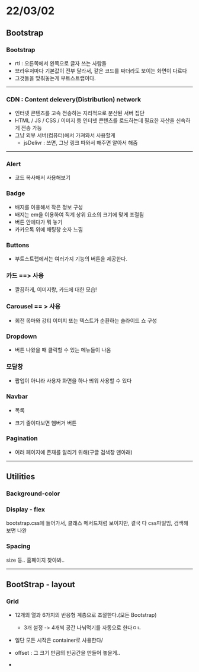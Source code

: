 # 22/03/02



## Bootstrap

### Bootstrap

- rtl : 오른쪽에서 왼쪽으로 글자 쓰는 사람들
- 브라우저마다 기본값이 전부 달라서, 같은 코드를 짜더라도 보이는 화면이 다르다
- 그것들을 맞춰놓는게 부트스트랩이다.

---

### CDN : Content delevery(Distribution) network

- 인터넷 콘텐츠를 고속 전송하는 지리적으로 분산된 서버 집단
- HTML / JS / CSS / 이미지 등 인터넷 콘텐츠를 로드하는데 필요한 자산을 신속하게 전송 가능
- 그냥 외부 서버(컴퓨터)에서 가져와서 사용할게
  - jsDelivr : 쓰면, 그냥 링크 따와서 해주면 알아서 해줌

---

### Alert

- 코드 복사해서 사용해보기

### Badge

- 배지를 이용해서 작은 정보 구성
- 배지는 em을 이용하여 직계 상위 요소의 크기에 맞게 조절됨
- 버튼 안에다가 뭐 놓기
- 카카오톡 위에 채팅창 숫자 느낌

### Buttons

- 부트스트랩에서는 여러가지 기능의 버튼을 제공한다.

### 카드 ==> 사용

- 깔끔하게, 이미지랑, 카드에 대한 모습!

### Carousel == > 사용

- 회전 목마와 강티 이미지 또는 텍스트가 순환하는 슬라이드 쇼 구성

### Dropdown 

- 버튼 나왔을 때 클릭할 수 있는 메뉴들이 나옴



### 모달창

- 팝업이 아니라 사용자 화면을 하나 띄워 사용할 수 있다

### Navbar

- 목록

- 크기 줄이다보면 햄버거 버튼

### Pagination

- 여러 페이지에 존재를 알리기 위해(구글 검색창 맨아래)

---

## Utilities

### Background-color

### Display - flex

bootstrap.css에 들어가서, 클래스 메서드처럼 보이지만, 결국 다 css파일임, 검색해보면 나완

### Spacing

size 등.. 홈페이지 찾아봐..

---

## BootStrap - layout

### Grid

- 12개의 열과 6가지의 반응형 계층으로 조절한다.(모든 Bootstrap)

  - 3개 설정 -> 4개씩 공간 나눠먹기를 자동으로 한다ㅇㄴ

- 일단 모든 시작은 container로 사용한다/

- offset : 그 크기 만큼의 빈공간을 만들어 놓을게..

- 

  
